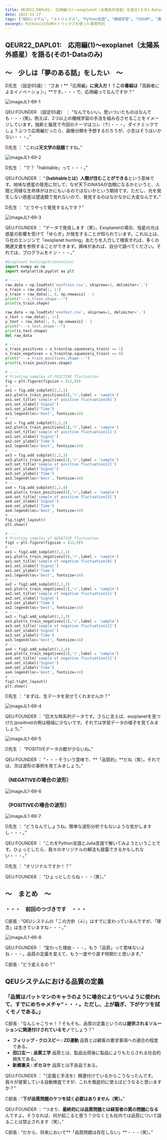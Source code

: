 ```yaml
---
title: QEUR22_DAPL01:　応用編(1)～exoplanet（太陽系外惑星）を語る(その1-Dataのみ)
date: 2022-11-17
tags: ["QEUシステム", "メトリックス", "Python言語", "機械学習", "CUSUM", "異常判別"]
excerpt: PythonとCUSUMメトリックスを使った異常判別
---
```


## QEUR22_DAPL01:　応用編(1)～exoplanet（太陽系外惑星）を語る(その1-Dataのみ)

## ～　少しは「夢のある話」をしたい　～

D先生 （設定65歳）： “さあ！**「応用編」**に突入だ！！この番組は**「高齢者によるイノベーション」**です。・・・で、応用編ってなんですか？”

![imageJL1-69-1](/2022-11-17-QEUR22_DAPL01/imageJL1-69-1.jpg)

QEU:FOUNDER （設定65歳） ： “なんでもいい。思いついたものはなんでも・・・(笑)。例えば、2つ以上の機械学習の手法を組み合させることをイメージしています。独断と偏見で今回のテーマはコレ（↑）・・・。ダイナミックでしょ？ふつう応用編だったら、画像分類を予想するだろうが、小生はそうはいかない・・・。”

D先生 ： “これは**天文学の話題**ですね。”

![imageJL1-69-2](/2022-11-17-QEUR22_DAPL01/imageJL1-69-2.jpg)

D先生 ： “で？「habitable」って・・・。”

QEU:FOUNDER ： “**（habitableとは）人類が住むことができる**という意味です。地味な惑星の発見に対して、なぜ天下のNASAが血眼になるかというと、人間と同様な生命体がほかにもいるのではないかという期待です。ただし、光を発生しない惑星は望遠鏡で見れないので、発見するのはなかなかに大変なんです。”

D先生 ： “どうやって発見するんです？”

![imageJL1-69-3](/2022-11-17-QEUR22_DAPL01/imageJL1-69-3.jpg)

QEU:FOUNDER ： “データで発見します（笑）。Exoplanetの場合、恒星の光は惑星の影響を受けて「ゆらぎ」が発生することが知られています。これ以上は、Ｇ社のエンジンで「exoplanet hunting」あたりを入力して検索すれば、多くの関連文書を参照することができます。興味があれば、自分で調べてください。それでは、プログラムをドン・・・。”

```python
#Exoplanet hunting(Orientation)
import numpy as np
import matplotlib.pyplot as plt

# -----
raw_data = np.loadtxt('exoTrain.csv', skiprows=1, delimiter=',')
x_train = raw_data[:, 1:]
y_train = raw_data[:, 0, np.newaxis] - 1
print("---x_train.shape---")
print(x_train.shape)

raw_data = np.loadtxt('exoTest.csv', skiprows=1, delimiter=',')
x_test = raw_data[:, 1:]
y_test = raw_data[:, 0, np.newaxis] - 1
print("---x_test.shape---")
print(x_test.shape)
del raw_data

# -----
x_train_positives = x_train[np.squeeze(y_train) == 1]
x_train_negatives = x_train[np.squeeze(y_train) == 0]
print("---x_train_positives.shape---")
print(x_train_positives.shape)

# ----
# Printing samples of POSITIVE fluctuation
fig = plt.figure(figsize = (12,9))
# ----
ax1 = fig.add_subplot(2,2,1)
ax1.plot(x_train_positives[0],'r',label = 'sample')
ax1.set_title('sample of positive fluctuation[0]')
ax1.set_xlabel('Signal')
ax1.set_ylabel('Time')
ax1.legend(loc='best', fontsize=14)
# ----
ax2 = fig.add_subplot(2,2,2)
ax2.plot(x_train_positives[1],'r',label = 'sample')
ax2.set_title('sample of positive fluctuation[1]')
ax2.set_xlabel('Signal')
ax2.set_ylabel('Time')
ax2.legend(loc='best', fontsize=14)
# ----
ax3 = fig.add_subplot(2,2,3)
ax3.plot(x_train_positives[3],'r',label = 'sample')
ax3.set_title('sample of positive fluctuation[2]')
ax3.set_xlabel('Signal')
ax3.set_ylabel('Time')
ax3.legend(loc='best', fontsize=14)
# ----
ax4 = fig.add_subplot(2,2,4)
ax4.plot(x_train_positives[4],'r',label = 'sample')
ax4.set_title('sample of positive fluctuation[3]')
ax4.set_xlabel('Signal')
ax4.set_ylabel('Time')
ax4.legend(loc='best', fontsize=14)
# ----
fig.tight_layout()
plt.show()

# ----
# Printing samples of NEGATIVE fluctuation
fig2 = plt.figure(figsize = (12,9))
# ----
ax1 = fig2.add_subplot(2,2,1)
ax1.plot(x_train_negatives[0],'r',label = 'sample')
ax1.set_title('sample of negative fluctuation[0]')
ax1.set_xlabel('Signal')
ax1.set_ylabel('Time')
ax1.legend(loc='best', fontsize=14)
# ----
ax2 = fig2.add_subplot(2,2,2)
ax2.plot(x_train_negatives[1],'r',label = 'sample')
ax2.set_title('sample of negative fluctuation[1]')
ax2.set_xlabel('Signal')
ax2.set_ylabel('Time')
ax2.legend(loc='best', fontsize=14)
# ----
ax3 = fig2.add_subplot(2,2,3)
ax3.plot(x_train_negatives[3],'r',label = 'sample')
ax3.set_title('sample of negative fluctuation[2]')
ax3.set_xlabel('Signal')
ax3.set_ylabel('Time')
ax3.legend(loc='best', fontsize=14)
# ----
ax4 = fig2.add_subplot(2,2,4)
ax4.plot(x_train_negatives[4],'r',label = 'sample')
ax4.set_title('sample of negative fluctuation[3]')
ax4.set_xlabel('Signal')
ax4.set_ylabel('Time')
ax4.legend(loc='best', fontsize=14)
# ----
fig2.tight_layout()
plt.show()

```

D先生 ： “まずは、生データを見せてくれませんか？”

![imageJL1-69-4](/2022-11-17-QEUR22_DAPL01/imageJL1-69-4.jpg)

QEU:FOUNDER ： “巨大な時系列データです。さらに言えば、exoplanetを見つけた(positive)の例は極端に少ないです。それでは学習データの様子を見てみましょう。”

![imageJL1-69-5](/2022-11-17-QEUR22_DAPL01/imageJL1-69-5.jpg)

D先生 ： “POSITIVEデータの数が少ないね。”

QEU:FOUNDER ： “・・・そういう意味で、**「品質的」**だね（笑）。それでは、次は波形の事例を見てみましょう。”

### （NEGATIVEの場合の波形）

![imageJL1-69-6](/2022-11-17-QEUR22_DAPL01/imageJL1-69-6.jpg)

### （POSITIVEの場合の波形）

![imageJL1-69-7](/2022-11-17-QEUR22_DAPL01/imageJL1-69-7.jpg)

D先生 ： “どうなんでしょうね。簡単な波形分析でもないような気がしますし・・・。”

QEU:FOUNDER ： “これをPython言語とJulia言語で解いてみようということです。ひょっとしたら、我々のオリジナルの解法も披露できるかもしれない・・・。”

D先生 ： “オリジナルですか！？”

QEU:FOUNDER ： “ひょっとしたらね・・・（笑）。”


## ～　まとめ　～

### ・・・　前回のつづきです　・・・

C部長 : “QEUシステムの「この方針（↓）」はすでに変わっているんですが、「理念」は生きていますね・・・。”

![imageJL1-69-8](/2022-11-17-QEUR22_DAPL01/imageJL1-69-8.jpg)

QEU:FOUNDER ： “変わった理由・・・。もう「品質」って意味ないよね・・・。品質の定義を変えて、もう一度やり直す時期だと思います。”

C部長 : “どう変えるの？”

## QEUシステムにおける品質の定義

### 「品質はバットマンのキャラのように場合により“いいように使われて、すでにめちゃメチャ”・・・。ただし、上が騒ぎ、下がケツを拭くモノである。」

C部長 : “なんじゃこりゃ！？そもそも、品質の定義というのは**提供されるソルーションに関連付けされているモノ**でしょう？”

- **フィリップ・クロスビー : ZD運動**
品質とは顧客の要求事項への適合の程度である。
- **田口玄一 : 品質工学**
品質とは、製品出荷後に製品によりもたらされる社会的損失である。
- **新郷重夫 : ポカヨケ**
品質とは不良品である。

QEU:FOUNDER ： “（定義と手法を）関連付けているからこうなったんです。我々が提案している自動検査ですが、これを徹底的に使えばどうなると思いますか？”

C部長 : “**下が品質問題のケツを拭く必要はありません（笑）。**”

QEU:FOUNDER ： “つまり、**最終的には品質問題とは経営者の質の問題になる**んですよ。そうなれば、何が起こると思う？少なくとも社内では品質について語ることは禁止されます（笑）。”

C部長 : “だから、将来において**「品質問題は存在しない」**・・・（笑）。”
